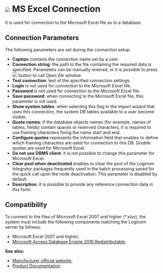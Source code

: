 # ![ ](../../../images/icons/data-sources/file-excel_default.svg) MS Excel Connection

It is used for connection to the Microsoft Excel file as to a database.

## Connection Parameters

The following parameters are set during the connection setup:

* **Caption** contains the connection name set by a user.
* **Connection string**: the path to the file containing the required data is specified. Parameters can be manually entered, or it is possible to press ![ ](../../../images/extjs-theme/form/open-trigger/open-trigger_default.svg) button to call *Open file* window.
* **Test connection**: test of the specified connection settings.
* **Login** is not used for connection to the Microsoft Excel file.
* **Password** is not used for connection to the Microsoft Excel file.
* **Save password**: when connecting to the Microsoft Excel file, this parameter is not used.
* **Show system tables**: when selecting this flag in the import wizard that uses this connection, the system DB tables available to a user become visible.
* **Quote names**: if the database objects names (for example, names of tables, fields) contain spaces or reserved characters, it is required to use framing characters fixing the name start and end.
* **Configure quotes** represents the information field that enables to define which framing characters are used for connection to this DB. Double quotes are used for Microsoft Excel.
* **Do not use DBMS client**: it is not possible to change this parameter for Microsoft Excel.
* **Clear pool when deactivated** enables to clear the pool of the Loginom Integrator packages frequently used in the batch processing saved for the quick call upon the node deactivation. This parameter is disabled by default.
* **Description**: it is possible to provide any reference connection data in this form.

## Compatibility

To connect to the files of Microsoft Excel 2007 and higher (*.xlsx), the system must include the following components matching the Loginom server by bitness:
* Microsoft Excel 2007 and higher;
* [Microsoft Access Database Engine 2016 Redistributable](https://www.microsoft.com/en-us/download/details.aspx?id=54920).

**See also:**

* [Manufacturer official website](https://www.microsoft.com/ru-ru);
* [Product Documentation](https://docs.microsoft.com/ru-ru/).
